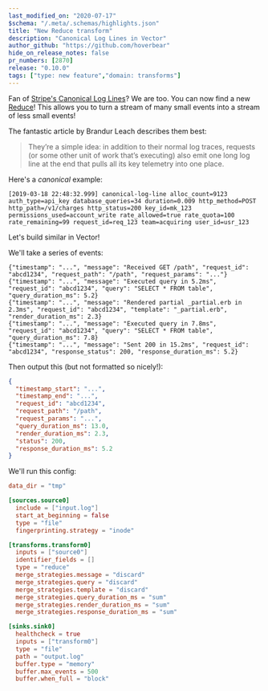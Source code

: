 ```yaml
---
last_modified_on: "2020-07-17"
$schema: "/.meta/.schemas/highlights.json"
title: "New Reduce transform"
description: "Canonical Log Lines in Vector"
author_github: "https://github.com/hoverbear"
hide_on_release_notes: false
pr_numbers: [2870]
release: "0.10.0"
tags: ["type: new feature","domain: transforms"]
---
```


Fan of [Stripe's Canonical Log Lines][urls.stripe_blog_canonical_log_lines]? We are too. You can now find a new
[Reduce][urls.vector_transform_reduce]! This allows you to turn a stream of many small events into a stream of
less small events!

The fantastic article by Brandur Leach describes them best:

> They’re a simple idea: in addition to their normal log traces, requests (or some other unit of work that’s executing)
> also emit one long log line at the end that pulls all its key telemetry into one place.

Here's a *canonical* example:

```log
[2019-03-18 22:48:32.999] canonical-log-line alloc_count=9123 auth_type=api_key database_queries=34 duration=0.009 http_method=POST http_path=/v1/charges http_status=200 key_id=mk_123 permissions_used=account_write rate_allowed=true rate_quota=100 rate_remaining=99 request_id=req_123 team=acquiring user_id=usr_123
```

Let's build similar in Vector!

We'll take a series of events:

```log file=input.log
{"timestamp": "...", "message": "Received GET /path", "request_id": "abcd1234", "request_path": "/path", "request_params": "..."}
{"timestamp": "...", "message": "Executed query in 5.2ms", "request_id": "abcd1234", "query": "SELECT * FROM table", "query_duration_ms": 5.2}
{"timestamp": "...", "message": "Rendered partial _partial.erb in 2.3ms", "request_id": "abcd1234", "template": "_partial.erb", "render_duration_ms": 2.3}
{"timestamp": "...", "message": "Executed query in 7.8ms", "request_id": "abcd1234", "query": "SELECT * FROM table", "query_duration_ms": 7.8}
{"timestamp": "...", "message": "Sent 200 in 15.2ms", "request_id": "abcd1234", "response_status": 200, "response_duration_ms": 5.2}
```

Then output this (but not formatted so nicely!):

```json file=output.log
{
  "timestamp_start": "...",
  "timestamp_end": "...",
  "request_id": "abcd1234",
  "request_path": "/path",
  "request_params": "...",
  "query_duration_ms": 13.0,
  "render_duration_ms": 2.3,
  "status": 200,
  "response_duration_ms": 5.2
}
```

We'll run this config:

```toml file=vector.toml
data_dir = "tmp"

[sources.source0]
  include = ["input.log"]
  start_at_beginning = false
  type = "file"
  fingerprinting.strategy = "inode"

[transforms.transform0]
  inputs = ["source0"]
  identifier_fields = []
  type = "reduce"
  merge_strategies.message = "discard"
  merge_strategies.query = "discard"
  merge_strategies.template = "discard"
  merge_strategies.query_duration_ms = "sum"
  merge_strategies.render_duration_ms = "sum"
  merge_strategies.response_duration_ms = "sum"

[sinks.sink0]
  healthcheck = true
  inputs = ["transform0"]
  type = "file"
  path = "output.log"
  buffer.type = "memory"
  buffer.max_events = 500
  buffer.when_full = "block"

```

[urls.stripe_blog_canonical_log_lines]: https://stripe.com/blog/canonical-log-lines
[urls.vector_transform_reduce]: https://vector.dev/docs/reference/transforms/reduce/
